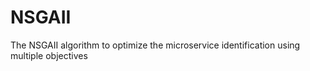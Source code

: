 # NSGAII
The NSGAII algorithm to optimize the microservice identification using multiple objectives
